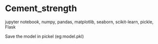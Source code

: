 # Cement_strength

jupyter notebook, 
numpy, 
pandas, 
matplotlib, 
seaborn, 
scikit-learn, 
pickle, 
Flask

Save the model in pickel (eg:model.pkl)

